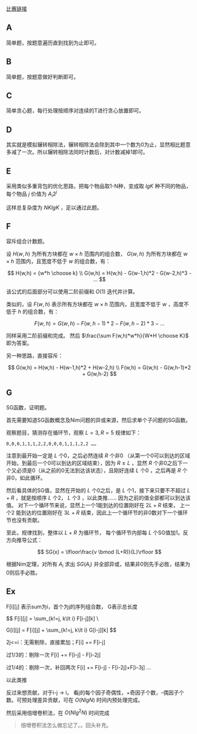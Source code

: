 [比赛链接](https://atcoder.jp/contests/abc297/tasks)

## A

简单题，按题意遍历直到找到为止即可。

## B

简单题，按题意做好判断即可。

## C

简单贪心题，每行处理按顺序对连续的T进行贪心放置即可。

## D

其实就是模拟辗转相除法，辗转相除法会除到其中一个数为0为止，显然相比题意多减了一次。所以辗转相除法同时计数后，对计数减掉1即可。

## E

采用类似多重背包的优化思路，把每个物品取1-N种，变成取 $lgK$ 种不同的物品，每个物品 $j$ 价值为 $A_i2^j$ 

这样总复杂度为 $NKlgK$ ，足以通过此题。

## F

容斥组合计数题。

设 $H(w,h)$ 为所有方块都在 $w\times h$ 范围内的组合数， $G(w,h)$ 为所有方块都在 $w\times h$ 范围内，且宽度不低于 $w$ 的组合数，有：

$$
H(w,h) = {w*h \choose k}
\\
G(w,h) = H(w,h) - G(w-1,h)*2 - G(w-2,h)*3 - ...
$$

该公式的后面部分可以使用二阶前缀和 $O(1)$ 迭代并计算。

类似的，设 $F(w,h)$ 表示所有方块都在 $w\times h$ 范围内，且宽度不低于 $w$ ，高度不低于 $h$ 的组合数，有：

$$
F(w,h) = G(w,h) - F(w,h-1)*2 - F(w, h-2)*3 - ...
$$

同样采用二阶前缀和完成。 然后 $\frac{\sum F(w,h)*w*h}{W*H \choose K}$ 即为答案。

另一种思路，直接容斥：

$$
G(w,h) = H(w,h) - H(w-1,h)*2 + H(w-2,h) \\
F(w,h) = G(w,h) - G(w,h-1)*2 + G(w,h-2) 
$$

## G

SG函数，证明题。

首先需要知道SG函数概念及Nim问题的异或来源，然后求单个子问题的SG函数。

观察题目，猜测存在循环节，观察 $L=3, R=5$ 规律如下：

```
0,0,0,1,1,1,2,2,0,0,0,1,1,1,2,2 ……
```

注意到最开始一定是 $L$ 个0，之后必然连续 $R$ 个非0 （从第一个0可以到达的区域开始，到最后一个0可以到达的区域结束），因为 $R\ge L$ ，显然 $R$ 个非0之后下一个又必须是0（从之前的0无法到达该状态），且刚好连续 $L$ 个0 ，之后再是 $R$ 个非0，如此循环。

然后看具体的SG值，显然在开始的 $L$ 个0之后，是 $L$ 个1，接下来只要不不超过 $L+R$ ，就是按顺序 $L$ 个2， $L$ 个3 ，以此类推…… 因为之前的值全部都可以到达该值。 对下一个循环节来说，显然上一个1能到达的位置刚好在 $2L+R$ 结束， 上一个2 能到达的位置刚好在 $3L+R$ 结束，因此上一个循环节的非0数对下一个循环节也没有贡献。

至此，规律找到，整体以 $L+R$ 为循环节， 每个循环节内部每 $L$ 个SG值加1。反方向推导公式：

$$
SG(x) = \lfloor\frac{v \bmod (L+R)}{L}\rfloor
$$

根据Nim定理，对所有 $A_i$ 求出 $SG(A_i)$ 并全部异或，结果非0则先手必胜，结果为0则后手必胜。

## Ex

F[i][j] 表示sum为i，首个为j的序列组合数， G表示总长度

$$
F[i][j] = \sum_{k!=j, k\lt i} F[i-j][k] \\

G[i][j] = F[i][j] + \sum_{k!=j, k\lt i} G[i-j][k]
$$

2j<=i：无需剔除，直接累加；F[i] += F[i-j]

过1/3的：剔除一次 F[i] += F[i-j] - F[i-2j]

过1/4的：剔除一次，补回两次 F[i] += F[i-j] - F[i-2j]+F[i-3j] ...

以此类推

反过来想贡献，对于i-j -> i， 看j的每个因子奇偶性，+奇因子个数，-偶因子个数。可预处理差异贡献，可在 $O(NlgN)$ 时间内预处理完成。

然后采用倍增卷积法，在 $O(Nlg^2N)$ 时间完成

> 倍增卷积法怎么做忘记了。。回头补充。
